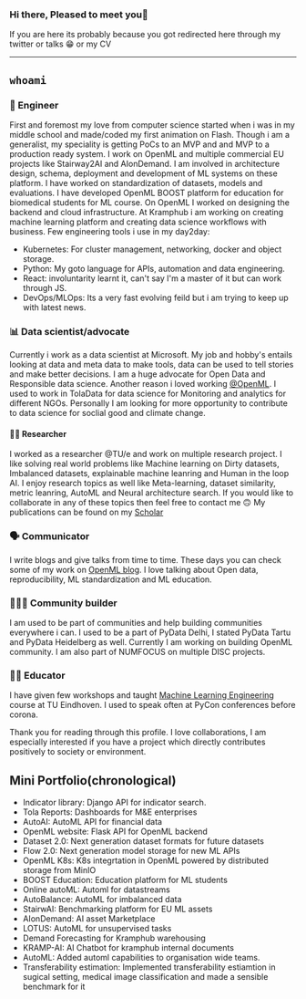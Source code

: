 ### Hi there, Pleased to meet you👋

If you are here its probably because you got redirected here through my twitter or talks :grin: or my CV


*******

## `whoami`
### :rocket: Engineer

First and foremost my love from computer science started when i was in my middle school and made/coded my first animation on Flash. Though i am a generalist, my speciality is getting PoCs to an MVP and and MVP to a production ready system. 
I work on OpenML and multiple commercial EU projects like Stairway2AI and AIonDemand. I am involved in architecture design, schema, deployment and development of ML systems on these platform. 
I have worked on standardization of datasets, models and evaluations. 
I have developed OpenML BOOST platform for education for biomedical students for ML course. 
On OpenML I worked on designing the backend and cloud infrastructure. At Kramphub i am working on creating machine learning platform and creating data science workflows with business.
Few engineering tools i use in my day2day:
- Kubernetes: For cluster management, networking, docker and object storage.
- Python: My goto language for APIs, automation and data engineering.
- React: involuntarity learnt it, can't say I'm a master of it but can work through JS.
- DevOps/MLOps: Its a very fast evolving feild but i am trying to keep up with latest news.



### 📊 Data scientist/advocate

Currently i work as a data scientist at Microsoft. My job and hobby's entails looking at data and meta data to make tools, data can be used to tell stories and make better decisions. I am a huge advocate for Open Data and Responsible data science. Another reason i loved working [@OpenML](https://openml.org). I used to work in TolaData for data science for Monitoring and analytics for different NGOs. Personally I am looking for more opportunity to contribute to data science for soclial good and climate change.

#### :man_scientist: Researcher

I worked as a researcher @TU/e and work on multiple research project. I like solving real world problems like Machine learning on Dirty datasets, Imbalanced datasets, explainable machine leanring and Human in the loop AI. I enjoy research topics as well like Meta-learning, dataset similarity, metric leanring, AutoML and Neural architecture search. If you would like to collaborate in any of these topics then feel free to contact me 🙃
My publications can be found on my [Scholar](https://scholar.google.com/citations?user=AGBlKsAAAAAJ&hl=en)

### 🗣 Communicator

I write blogs and give talks from time to time. These days you can check some of my work on [OpenML blog](https://blog.openml.org/). I love talking about Open data, reproducibility, ML standardization and ML education. 

### 🧑‍🤝‍🧑 Community builder

I am used to be part of communities and help building communities everywhere i can. I used to be a part of PyData Delhi, I stated PyData Tartu and PyData Heidelberg as well. Currently I am working on building OpenML community. I am also part of NUMFOCUS on multiple DISC projects.

### 👨‍🏫 Educator

I have given few workshops and taught [Machine Learning Engineering](https://ml-course.github.io/master/intro.html) course at TU Eindhoven. I used to speak often at PyCon conferences before corona. 

Thank you for reading through this profile. I love collaborations, I am especially interested if you have a project which directly contributes positively to society or environment. 


## Mini Portfolio(chronological)
* Indicator library: Django API for indicator search.
* Tola Reports: Dashboards for M&E enterprises
* AutoAI: AutoML API for financial data
* OpenML website: Flask API for OpenML backend
* Dataset 2.0: Next generation dataset formats for future datasets
* Flow 2.0: Next generation model storage for new ML APIs
* OpenML K8s: K8s integrtation in OpenML powered by distributed storage from MinIO
* BOOST Education: Education platform for ML students
* Online autoML: Automl for datastreams
* AutoBalance: AutoML for imbalanced data
* StairwAI: Benchmarking platform for EU ML assets
* AIonDemand: AI asset Marketplace 
* LOTUS: AutoML for unsupervised tasks
* Demand Forecasting for Kramphub warehousing
* KRAMP-AI: AI Chatbot for kramphub internal documents
* AutoML: Added automl capabilities to organisation wide teams.
* Transferability estimation: Implemented transferability estiamtion in sugical setting, medical image classification and made a sensible benchmark for it


<!--
**prabhant/prabhant** is a ✨ _special_ ✨ repository because its `README.md` (this file) appears on your GitHub profile.

Here are some ideas to get you started:

- 🔭 I’m currently working on ...
- 🌱 I’m currently learning ...
- 👯 I’m looking to collaborate on ...
- 🤔 I’m looking for help with ...
- 💬 Ask me about ...
- 📫 How to reach me: ...
- 😄 Pronouns: ...
- ⚡ Fun fact: ...
-->
